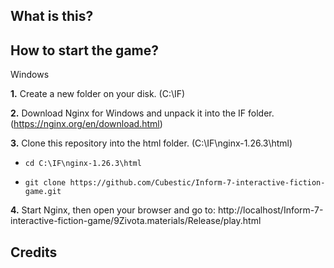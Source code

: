 ## What is this?

## How to start the game?

Windows

**1.** Create a new folder on your disk. (C:\IF)

**2.** Download Nginx for Windows and unpack it into the IF folder. (https://nginx.org/en/download.html)

**3.** Clone this repository into the html folder. (C:\IF\nginx-1.26.3\html)

* `cd C:\IF\nginx-1.26.3\html`

* `git clone https://github.com/Cubestic/Inform-7-interactive-fiction-game.git`

**4.** Start Nginx, then open your browser and go to:
http://localhost/Inform-7-interactive-fiction-game/9Zivota.materials/Release/play.html

## Credits

